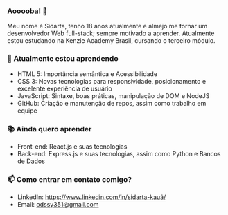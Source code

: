 ### Aooooba! 👋
Meu nome é Sidarta, tenho 18 anos atualmente e almejo me tornar um desenvolvedor Web full-stack; sempre motivado a aprender. Atualmente estou estudando na Kenzie Academy Brasil, cursando o terceiro módulo.

### 🌱 Atualmente estou aprendendo
- HTML 5: Importância semântica e Acessibilidade
- CSS 3: Novas tecnologias para responsividade, posicionamento e excelente experiência de usuário
- JavaScript: Sintaxe, boas práticas, manipulação de DOM e NodeJS
- GitHub: Criação e manutenção de repos, assim como trabalho em equipe

### 📚 Ainda quero aprender
- Front-end: React.js e suas tecnologias
- Back-end: Express.js e suas tecnologias, assim como Python e Bancos de Dados

### 📫 Como entrar em contato comigo?
- LinkedIn: https://www.linkedin.com/in/sidarta-kauã/
- Email: odssy351@gmail.com
